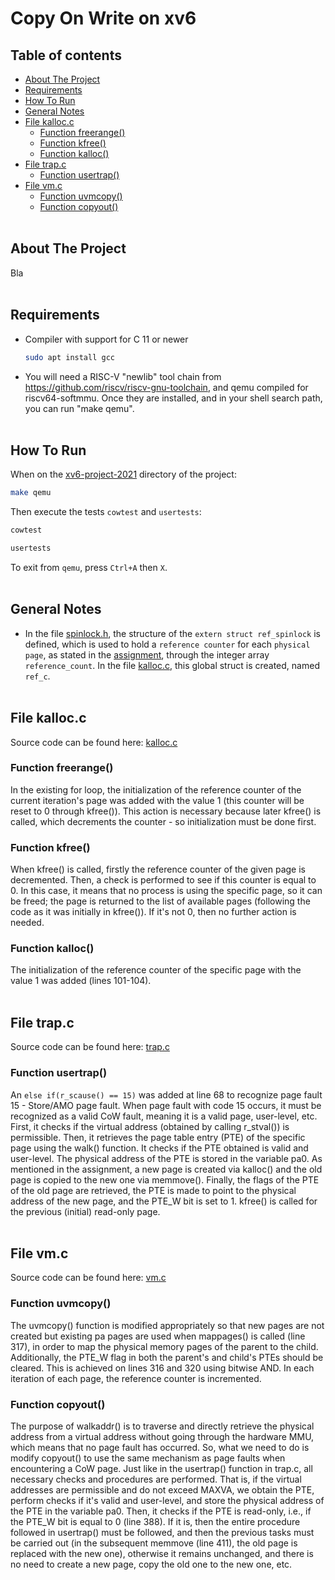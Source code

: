 # Copy On Write on xv6

## Table of contents
* [About The Project](#about-the-project)
* [Requirements](#requirements)
* [How To Run](#how-to-run)
* [General Notes](#general-notes)
* [File kalloc.c](#file-kallocc)
    * [Function freerange()](#function-freerange)
    * [Function kfree()](#function-kfree)
    * [Function kalloc()](#function-kalloc)
* [File trap.c](#file-trapc)
    * [Function usertrap()](#function-usertrap)
* [File vm.c](#file-vmc)
    * [Function uvmcopy()](#function-uvmcopy)
    * [Function copyout()](#function-copyout)
<br/><br/>

## About The Project
Bla
<br/><br/>

## Requirements
* Compiler with support for C 11 or newer
  ```sh
  sudo apt install gcc
  ```
* You will need a RISC-V "newlib" tool chain from https://github.com/riscv/riscv-gnu-toolchain, and qemu compiled for riscv64-softmmu. Once they are installed, and in your shell search path, you can run "make qemu".
<br/><br/>

## How To Run 
When on the [xv6-project-2021](https://github.com/chrisioan/Copy-On-Write-on-xv6/tree/main/xv6-project-2021) directory of the project:
```sh
make qemu
```
Then execute the tests `cowtest` and `usertests`:
```sh
cowtest
```
```sh
usertests
```
To exit from `qemu`, press `Ctrl+A` then `X`.
<br/><br/>

## General Notes
* In the file [spinlock.h](https://github.com/chrisioan/Copy-On-Write-on-xv6/blob/main/xv6-project-2021/kernel/spinlock.h), the structure of the `extern struct ref_spinlock` is defined, which is used to hold a `reference counter` for each `physical page`, as stated in the [assignment](https://github.com/chrisioan/Copy-On-Write-on-xv6/blob/main/K22_CW2_2021-2022.pdf), through the integer array `reference_count`. In the file [kalloc.c](https://github.com/chrisioan/Copy-On-Write-on-xv6/blob/main/xv6-project-2021/kernel/kalloc.c), this global struct is created, named `ref_c`.
<br/><br/>

## File kalloc.c
Source code can be found here: [kalloc.c](https://github.com/chrisioan/Copy-On-Write-on-xv6/blob/main/xv6-project-2021/kernel/kalloc.c)

### Function freerange()
In the existing for loop, the initialization of the reference counter of the current iteration's page was added with the value 1 (this counter will be reset to 0 through kfree()). This action is necessary because later kfree() is called, which decrements the counter - so initialization must be done first.

### Function kfree()
When kfree() is called, firstly the reference counter of the given page is decremented. Then, a check is performed to see if this counter is equal to 0. In this case, it means that no process is using the specific page, so it can be freed; the page is returned to the list of available pages (following the code as it was initially in kfree()). If it's not 0, then no further action is needed.

### Function kalloc()
The initialization of the reference counter of the specific page with the value 1 was added (lines 101-104).
<br/><br/>

## File trap.c
Source code can be found here: [trap.c](https://github.com/chrisioan/Copy-On-Write-on-xv6/blob/main/xv6-project-2021/kernel/trap.c)

### Function usertrap()
An `else if(r_scause() == 15)` was added at line 68 to recognize page fault 15 - Store/AMO page fault. When page fault with code 15 occurs, it must be recognized as a valid CoW fault, meaning it is a valid page, user-level, etc. First, it checks if the virtual address (obtained by calling r_stval()) is permissible. Then, it retrieves the page table entry (PTE) of the specific page using the walk() function. It checks if the PTE obtained is valid and user-level. The physical address of the PTE is stored in the variable pa0. As mentioned in the assignment, a new page is created via kalloc() and the old page is copied to the new one via memmove(). Finally, the flags of the PTE of the old page are retrieved, the PTE is made to point to the physical address of the new page, and the PTE_W bit is set to 1. kfree() is called for the previous (initial) read-only page.
<br/><br/>

## File vm.c
Source code can be found here: [vm.c](https://github.com/chrisioan/Copy-On-Write-on-xv6/blob/main/xv6-project-2021/kernel/vm.c)

### Function uvmcopy()
The uvmcopy() function is modified appropriately so that new pages are not created but existing pa pages are used when mappages() is called (line 317), in order to map the physical memory pages of the parent to the child. Additionally, the PTE_W flag in both the parent's and child's PTEs should be cleared. This is achieved on lines 316 and 320 using bitwise AND. In each iteration of each page, the reference counter is incremented.

### Function copyout()
The purpose of walkaddr() is to traverse and directly retrieve the physical address from a virtual address without going through the hardware MMU, which means that no page fault has occurred. So, what we need to do is modify copyout() to use the same mechanism as page faults when encountering a CoW page. Just like in the usertrap() function in trap.c, all necessary checks and procedures are performed. That is, if the virtual addresses are permissible and do not exceed MAXVA, we obtain the PTE, perform checks if it's valid and user-level, and store the physical address of the PTE in the variable pa0. Then, it checks if the PTE is read-only, i.e., if the PTE_W bit is equal to 0 (line 388). If it is, then the entire procedure followed in usertrap() must be followed, and then the previous tasks must be carried out (in the subsequent memmove (line 411), the old page is replaced with the new one), otherwise it remains unchanged, and there is no need to create a new page, copy the old one to the new one, etc.
<br/><br/>

